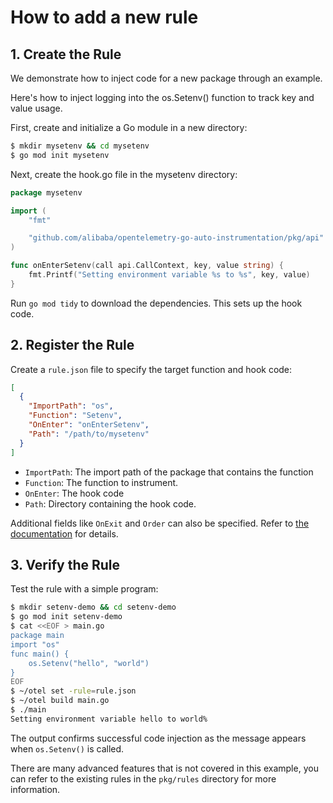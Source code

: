 # How to add a new rule

## 1. Create the Rule
We demonstrate how to inject code for a new package through an example.

Here's how to inject logging into the os.Setenv() function to track key and value usage.

First, create and initialize a Go module in a new directory:

```bash
$ mkdir mysetenv && cd mysetenv
$ go mod init mysetenv
```

Next, create the hook.go file in the mysetenv directory:

```go
package mysetenv

import (
	"fmt"

	"github.com/alibaba/opentelemetry-go-auto-instrumentation/pkg/api"
)

func onEnterSetenv(call api.CallContext, key, value string) {
	fmt.Printf("Setting environment variable %s to %s", key, value)
}
```

Run `go mod tidy` to download the dependencies. This sets up the hook code.

## 2. Register the Rule

Create a `rule.json` file to specify the target function and hook code:

```json
[
  {
    "ImportPath": "os",
    "Function": "Setenv",
    "OnEnter": "onEnterSetenv",
    "Path": "/path/to/mysetenv"
  }
]
```

- `ImportPath`: The import path of the package that contains the function
- `Function`: The function to instrument.
- `OnEnter`: The hook code
- `Path`: Directory containing the hook code.

Additional fields like `OnExit` and `Order` can also be specified. Refer to [the documentation](rule_def.md) for details.

## 3. Verify the Rule
Test the rule with a simple program:

```bash
$ mkdir setenv-demo && cd setenv-demo
$ go mod init setenv-demo
$ cat <<EOF > main.go
package main
import "os"
func main() {
    os.Setenv("hello", "world")
}
EOF
$ ~/otel set -rule=rule.json
$ ~/otel build main.go
$ ./main
Setting environment variable hello to world%
```

The output confirms successful code injection as the message appears when `os.Setenv()` is called.

There are many advanced features that is not covered in this example, you can refer to the existing rules in the `pkg/rules` directory for more information.
